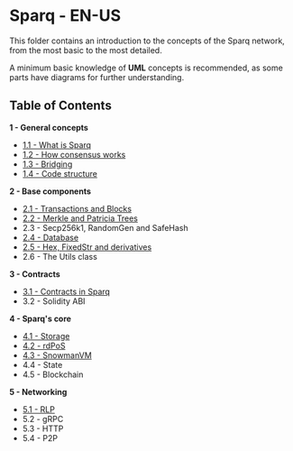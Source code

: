 # Sparq - EN-US

This folder contains an introduction to the concepts of the Sparq network, from the most basic to the most detailed.

A minimum basic knowledge of **UML** concepts is recommended, as some parts have diagrams for further understanding.

## Table of Contents

**1 - General concepts**
* [1.1 - What is Sparq](ch1/1-1.md)
* [1.2 - How consensus works](ch1/1-2.md)
* [1.3 - Bridging](ch1/1-3.md)
* [1.4 - Code structure](ch1/1-4.md)

**2 - Base components**
* [2.1 - Transactions and Blocks](ch2/2-1.md)
* [2.2 - Merkle and Patricia Trees](ch2/2-2.md)
* 2.3 - Secp256k1, RandomGen and SafeHash
* [2.4 - Database](ch2/2-4.md)
* [2.5 - Hex, FixedStr and derivatives](ch2/2-5.md)
* 2.6 - The Utils class

**3 - Contracts**
* [3.1 - Contracts in Sparq](ch3/3-1.md)
* 3.2 - Solidity ABI

**4 - Sparq's core**
* [4.1 - Storage](ch4/4-1.md)
* [4.2 - rdPoS](ch4/4-2.md)
* [4.3 - SnowmanVM](ch4/4-3.md)
* 4.4 - State
* 4.5 - Blockchain

**5 - Networking**
* [5.1 - RLP](ch5/5-1.md)
* 5.2 - gRPC
* 5.3 - HTTP
* 5.4 - P2P

